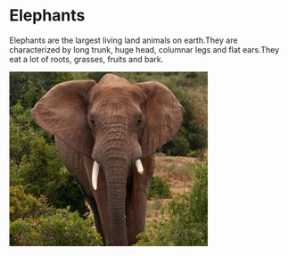 # Elephants

Elephants are the largest living land animals on earth.They are characterized by long trunk, huge head, columnar legs and flat ears.They eat a lot of roots, grasses, fruits and bark.

![Elefant](Nature_2.jpg)
